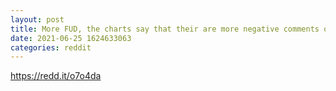 ```yaml
--- 
layout: post 
title: More FUD, the charts say that their are more negative comments on Reddit than positive on AMC.... 
date: 2021-06-25 1624633063 
categories: reddit 
--- 
```

https://redd.it/o7o4da